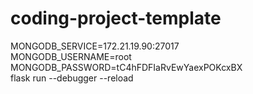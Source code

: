 # coding-project-template
MONGODB_SERVICE=172.21.19.90:27017 \
MONGODB_USERNAME=root \
MONGODB_PASSWORD=tC4hFDFIaRvEwYaexPOKcxBX \
flask run --debugger --reload
